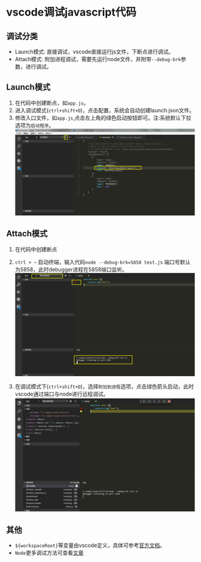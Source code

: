 # vscode调试javascript代码

## 调试分类
* Launch模式: 直接调试，vscode直接运行js文件，下断点进行调试。
* Attach模式: 附加进程调试，需要先运行node文件，并附带`--debug-brk`参数，进行调试。

## Launch模式
1. 在代码中创建断点，如`app.js`。
2. 进入调试模式(`ctrl+shift+D`)，点击配置，系统会自动创建launch.json文件。
3. 修改入口文件，如`app.js`,点击左上角的绿色启动按钮即可。注:系统默认下拉选项为`启动程序`。
![launch配置](../img/vscode_debug_launch.png)

## Attach模式
1. 在代码中创建断点
2. `ctrl + ~` 启动终端，输入代码`node --debug-brk=5858 test.js` 端口号默认为5858，此时debugger进程在5858端口监听。
![启动程序](../img/vscode_debug_attach_01.png)

3. 在调试模式下(`ctrl+shift+D`)，选择`附加到进程`选项，点击绿色箭头启动，此时vscode通过端口与node进行远程调试。
![进行调试](../img/vscode_debug_attach_02.png)


## 其他
* `${workspaceRoot}`等变量由vscode定义，具体可参考[官方文档](http://code.visualstudio.com/Docs/editor/debugging)。
* `Node`更多调试方法可查看[文章](http://www.cnblogs.com/dolphinX/p/3485345.html)